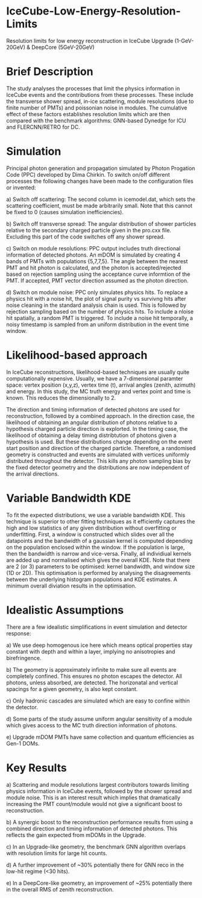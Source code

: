 # IceCube-Low-Energy-Resolution-Limits
Resolution limits for low energy reconstruction in IceCube Upgrade (1-GeV-20GeV) &amp; DeepCore (5GeV-20GeV)

# Brief Description 
The study analyses the processes that limit the physics information in IceCube events and the contributions from these processes. These include the transverse shower spread, in-ice scattering, module resolutions (due to finite number of PMTs) and poissonian noise in modules. The cumulative effect of these factors establishes resolution limits which are then compared with the benchmark algorithms: GNN-based Dynedge for ICU and FLERCNN/RETRO for DC. 

# Simulation
Principal photon generation and propagation simulated by Photon Progation Code (PPC) developed by Dima Chirkin. To switch on/off different processes the following changes have been made to the configuration files or invented:

a) Switch off scattering: The second column in icemodel.dat, which sets the scattering coefficient, must be made arbitrarily small. Note that this cannot be fixed to 0 (causes simulation inefficiencies). 

b) Switch off transverse spread: The angular distribution of shower particles relative to the secondary charged particle given in the pro.cxx file. Excluding this part of the code switches off any shower spread. 

c) Switch on module resolutions: PPC output includes truth directional information of detected photons. An mDOM is simulated by creating 4 bands of PMTs with populations {5,7,7,5}. The angle between the nearest PMT and hit photon is calculated, and the photon is accepted/rejected based on rejection sampling using the acceptance curve informtion of the PMT. If accepted, PMT vector direction assumed as the photon direction.

d) Switch on module noise: PPC only simulates physics hits. To replace a physics hit with a noise hit, the plot of signal purity vs survivng hits after noise cleaning in the standard analysis chain is used. This is followed by rejection sampling based on the number of physics hits. To include a nloise hit spatially, a random PMT is triggered. To include a noise hit temporally, a noisy timestamp is sampled from an uniform distribution in the event time window. 

# Likelihood-based approach
In IceCube reconstructions, likelihood-based techniques are usually quite computationally expensive. Usually, we have a 7-dimensional paramter space: vertex position (x,y,z), vertex time (t), arrival angles (zenith, azimuth) and energy. In this study, the MC truth energy and vertex point and time is known. This reduces the dimensionally to 2. 

The direction and timing information of detected photons are used for reconstruction, followed by a combined approach. In the direction case, the likelihood of obtaining an angular distribution of photons relative to a hypothesis charged particle direction is explorted. In the timing case, the likelihood of obtaining a delay timing distribtution of photons given a hypothesis is used. But these distributions change depending on the event start position and direction of the charged particle. Therefore, a randomised geometry is constructed and events are simulated with vertices uniformly distributed throughout the detector. This kills any photon sampling bias by the fixed detector geometry and the distributions are now independent of the arrival directions. 

# Variable Bandwidth KDE
To fit the expected distributions, we use a variable bandwidth KDE. This technique is superior to other fitting techniques as it efficiently captures the high and low statistics of any given distribution without overfitting or underfitting. First, a window is constructed which slides over all the datapoints and the bandwidth of a gaussian kernel is computed depending on the population enclosed within the window. If the population is large, then the bandwidth is narrow and vice-versa. Finally, all individiual kernels are added up and normalised which gives the overall KDE. Note that there are 2 (or 3) parameters to be optimised: kernel bandwidth, and window size (1D or 2D). This optimisation is performed by analysing the disagreements between the underlying histogram populations and KDE estimates. A minimum overall diviation results in the optimisation.

# Idealistic Assumptions
There are a few idealistic simplifications in event simulation and detector response:

a) We use deep homogenous ice here which means optical properties stay constant with depth and within a layer, implying no anisotropies and birefringence. 

b) The geometry is approximately infinite to make sure all events are completely confined. This ensures no photon escapes the detector. All photons, unless absorbed, are detected. The horizonatal and vertical spacings for a given geometry, is also kept constant.

c) Only hadronic cascades are simulated which are easy to confine within the detector.

d) Some parts of the study assume uniform angular sensitivity of a module which gives access to the MC truth direction information of photons. 

e) Upgrade mDOM PMTs have same collection and quantum efficiencies as Gen-1 DOMs. 

# Key Results

a) Scattering and module resolutions largest contributors towards limiting physics information in IceCube events, followed by the shower spread and module noise. This is an interest result which implies that dramatically increasing the PMT count/module would not give a significant boost to reconstruction.

b) A synergic boost to the reconstruction performance results from using a combined direction and timing information of detected photons. This reflects the gain expected from mDOMs in the Upgrade.

c) In an Upgrade-like geometry, the benchmark GNN algorithm overlaps with resolution limits for large hit counts.

d) A further improvement of ~30% potentially there for GNN reco in the low-hit regime (<30 hits).

e) In a DeepCore-like geometry, an improvement of ~25% potentially there in the overall RMS of zenith reconstruction.
 

